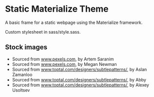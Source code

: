 # Static Materialize Theme

A basic frame for a static webpage using the Materialize framework.

Custom stylesheet in sass/style.sass.

## Stock images

* Sourced from www.pexels.com, by Artem Saranim
* Sourced from www.pexels.com, by Megan Newman
* Sourced from www.toptal.com/designers/subtlepatterns/, by Aslan Zamanloo
* Sourced from www.toptal.com/designers/subtlepatterns/, by Abby
* Sourced from www.toptal.com/designers/subtlepatterns/, by Alexey Usoltsev